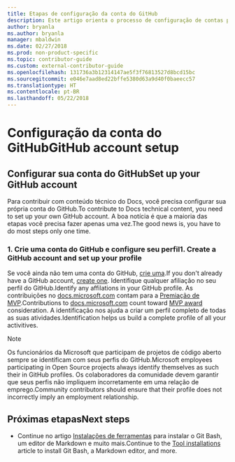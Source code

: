 ```yaml
---
title: Etapas de configuração da conta do GitHub
description: Este artigo orienta o processo de configuração de contas para o GitHub necessário para contribuir com o conteúdo do docs.microsoft.com.
author: bryanla
ms.author: bryanla
manager: mbaldwin
ms.date: 02/27/2018
ms.prod: non-product-specific
ms.topic: contributor-guide
ms.custom: external-contributor-guide
ms.openlocfilehash: 131736a3b12314147ae5f3f76813527d8bcd15bc
ms.sourcegitcommit: e046e7aad8ed22bffe5380d63a9d40f0baeecc57
ms.translationtype: HT
ms.contentlocale: pt-BR
ms.lasthandoff: 05/22/2018
---
```

# <a name="github-account-setup"></a><span data-ttu-id="5b68e-103">Configuração da conta do GitHub</span><span class="sxs-lookup"><span data-stu-id="5b68e-103">GitHub account setup</span></span>

## <a name="set-up-your-github-account"></a><span data-ttu-id="5b68e-104">Configurar sua conta do GitHub</span><span class="sxs-lookup"><span data-stu-id="5b68e-104">Set up your GitHub account</span></span>

<span data-ttu-id="5b68e-105">Para contribuir com conteúdo técnico do Docs, você precisa configurar sua própria conta do GitHub.</span><span class="sxs-lookup"><span data-stu-id="5b68e-105">To contribute to Docs technical content, you need to set up your own GitHub account.</span></span> <span data-ttu-id="5b68e-106">A boa notícia é que a maioria das etapas você precisa fazer apenas uma vez.</span><span class="sxs-lookup"><span data-stu-id="5b68e-106">The good news is, you have to do most steps only one time.</span></span>

### <a name="1-create-a-github-account-and-set-up-your-profile"></a><span data-ttu-id="5b68e-107">1. Crie uma conta do GitHub e configure seu perfil</span><span class="sxs-lookup"><span data-stu-id="5b68e-107">1. Create a GitHub account and set up your profile</span></span>

<span data-ttu-id="5b68e-108">Se você ainda não tem uma conta do GitHub, [crie uma](https://github.com/join).</span><span class="sxs-lookup"><span data-stu-id="5b68e-108">If you don't already have a GitHub account, [create one](https://github.com/join).</span></span> <span data-ttu-id="5b68e-109">Identifique qualquer afiliação no seu perfil do GitHub.</span><span class="sxs-lookup"><span data-stu-id="5b68e-109">Identify any affilations in your GitHub profile.</span></span> <span data-ttu-id="5b68e-110">As contribuições no [docs.microsoft.com](https://docs.microsoft.com) contam para a [Premiação de MVP](https://mvp.microsoft.com).</span><span class="sxs-lookup"><span data-stu-id="5b68e-110">Contributions to [docs.microsoft.com](https://docs.microsoft.com) count toward [MVP award](https://mvp.microsoft.com) consideration.</span></span> <span data-ttu-id="5b68e-111">A identificação nos ajuda a criar um perfil completo de todas as suas atividades.</span><span class="sxs-lookup"><span data-stu-id="5b68e-111">Identification helps us build a complete profile of all your activitives.</span></span>

>[!NOTE]
> <span data-ttu-id="5b68e-112">Os funcionários da Microsoft que participam de projetos de código aberto sempre se identificam com seus perfis do GitHub.</span><span class="sxs-lookup"><span data-stu-id="5b68e-112">Microsoft employees participating in Open Source projects always identify themselves as such their in GitHub profiles.</span></span> <span data-ttu-id="5b68e-113">Os colaboradores da comunidade devem garantir que seus perfis não impliquem incorretamente em uma relação de emprego.</span><span class="sxs-lookup"><span data-stu-id="5b68e-113">Community contributors should ensure that their profile does not incorrectly imply an employment relationship.</span></span>

## <a name="next-steps"></a><span data-ttu-id="5b68e-114">Próximas etapas</span><span class="sxs-lookup"><span data-stu-id="5b68e-114">Next steps</span></span>

* <span data-ttu-id="5b68e-115">Continue no artigo [Instalações de ferramentas](get-started-setup-tools.md) para instalar o Git Bash, um editor de Markdown e muito mais.</span><span class="sxs-lookup"><span data-stu-id="5b68e-115">Continue to the [Tool installations](get-started-setup-tools.md) article to install Git Bash, a Markdown editor, and more.</span></span>
